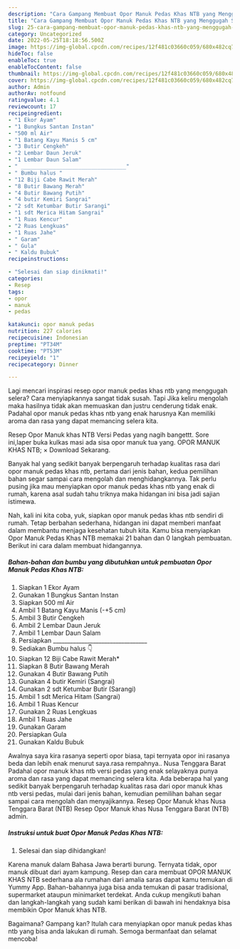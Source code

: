 ```yaml
---
description: "Cara Gampang Membuat Opor Manuk Pedas Khas NTB yang Menggugah Selera "
title: "Cara Gampang Membuat Opor Manuk Pedas Khas NTB yang Menggugah Selera "
slug: 25-cara-gampang-membuat-opor-manuk-pedas-khas-ntb-yang-menggugah-selera
category: Uncategorized
date: 2022-05-25T18:18:56.500Z
image: https://img-global.cpcdn.com/recipes/12f481c03660c059/680x482cq70/opor-manuk-pedas-khas-ntb-foto-resep-utama.jpg
hideToc: false
enableToc: true
enableTocContent: false
thumbnail: https://img-global.cpcdn.com/recipes/12f481c03660c059/680x482cq70/opor-manuk-pedas-khas-ntb-foto-resep-utama.jpg
cover: https://img-global.cpcdn.com/recipes/12f481c03660c059/680x482cq70/opor-manuk-pedas-khas-ntb-foto-resep-utama.jpg
author: Admin
authorAv: notfound
ratingvalue: 4.1
reviewcount: 17
recipeingredient:
- "1 Ekor Ayam"
- "1 Bungkus Santan Instan"
- "500 ml Air"
- "1 Batang Kayu Manis 5 cm"
- "3 Butir Cengkeh"
- "2 Lembar Daun Jeruk"
- "1 Lembar Daun Salam"
- " _________________________________"
- " Bumbu halus "
- "12 Biji Cabe Rawit Merah"
- "8 Butir Bawang Merah"
- "4 Butir Bawang Putih"
- "4 butir Kemiri Sangrai"
- "2 sdt Ketumbar Butir Sarangi"
- "1 sdt Merica Hitam Sangrai"
- "1 Ruas Kencur"
- "2 Ruas Lengkuas"
- "1 Ruas Jahe"
- " Garam"
- " Gula"
- " Kaldu Bubuk"
recipeinstructions:

- "Selesai dan siap dinikmati!"
categories:
- Resep
tags:
- opor
- manuk
- pedas

katakunci: opor manuk pedas 
nutrition: 227 calories
recipecuisine: Indonesian
preptime: "PT34M"
cooktime: "PT53M"
recipeyield: "1"
recipecategory: Dinner

---
```



Lagi mencari inspirasi resep opor manuk pedas khas ntb yang menggugah selera? Cara menyiapkannya sangat tidak susah. Tapi Jika keliru mengolah maka hasilnya tidak akan memuaskan dan justru cenderung tidak enak. Padahal opor manuk pedas khas ntb yang enak harusnya Kan memiliki aroma dan rasa yang dapat memancing selera kita.


Resep Opor Manuk khas NTB Versi Pedas yang nagih bangettt. Sore ini,laper buka kulkas masi ada sisa opor manuk tua yang. OPOR MANUK KHAS NTB; × Download Sekarang.

Banyak hal yang sedikit banyak berpengaruh terhadap kualitas rasa dari opor manuk pedas khas ntb, pertama dari jenis bahan, kedua pemilihan bahan segar sampai cara mengolah dan menghidangkannya. Tak perlu pusing jika mau menyiapkan opor manuk pedas khas ntb yang enak di rumah, karena asal sudah tahu triknya maka hidangan ini bisa jadi sajian istimewa.


Nah, kali ini kita coba, yuk, siapkan opor manuk pedas khas ntb sendiri di rumah. Tetap berbahan sederhana, hidangan ini dapat memberi manfaat dalam membantu menjaga kesehatan tubuh kita. Kamu bisa menyiapkan Opor Manuk Pedas Khas NTB memakai 21 bahan dan 0 langkah pembuatan. Berikut ini cara dalam membuat hidangannya.

<!--inarticleads1-->

##### Bahan-bahan dan bumbu yang dibutuhkan untuk pembuatan Opor Manuk Pedas Khas NTB:

1. Siapkan 1 Ekor Ayam
1. Gunakan 1 Bungkus Santan Instan
1. Siapkan 500 ml Air
1. Ambil 1 Batang Kayu Manis (-+5 cm)
1. Ambil 3 Butir Cengkeh
1. Ambil 2 Lembar Daun Jeruk
1. Ambil 1 Lembar Daun Salam
1. Persiapkan  _________________________________
1. Sediakan  Bumbu halus 👇
1. Siapkan 12 Biji Cabe Rawit Merah*
1. Siapkan 8 Butir Bawang Merah
1. Gunakan 4 Butir Bawang Putih
1. Gunakan 4 butir Kemiri (Sangrai)
1. Gunakan 2 sdt Ketumbar Butir (Sarangi)
1. Ambil 1 sdt Merica Hitam (Sangrai)
1. Ambil 1 Ruas Kencur
1. Gunakan 2 Ruas Lengkuas
1. Ambil 1 Ruas Jahe
1. Gunakan  Garam
1. Persiapkan  Gula
1. Gunakan  Kaldu Bubuk


Awalnya saya kira rasanya seperti opor biasa, tapi ternyata opor ini rasanya beda dan lebih enak menurut saya.rasa rempahnya.. Nusa Tenggara Barat Padahal opor manuk khas ntb versi pedas yang enak selayaknya punya aroma dan rasa yang dapat memancing selera kita. Ada beberapa hal yang sedikit banyak berpengaruh terhadap kualitas rasa dari opor manuk khas ntb versi pedas, mulai dari jenis bahan, kemudian pemilihan bahan segar sampai cara mengolah dan menyajikannya. Resep Opor Manuk khas Nusa Tenggara Barat (NTB) Resep Opor Manuk khas Nusa Tenggara Barat (NTB) admin. 

<!--inarticleads2-->

##### Instruksi untuk buat Opor Manuk Pedas Khas NTB:


1. Selesai dan siap dihidangkan!

Karena manuk dalam Bahasa Jawa berarti burung. Ternyata tidak, opor manuk dibuat dari ayam kampung. Resep dan cara membuat OPOR MANUK KHAS NTB sederhana ala rumahan dari amalia saras dapat kamu temukan di Yummy App. Bahan-bahannya juga bisa anda temukan di pasar tradisional, supermarket ataupun minimarket terdekat. Anda cukup mengikuti bahan dan langkah-langkah yang sudah kami berikan di bawah ini hendaknya bisa membikin Opor Manuk khas NTB. 

Bagaimana? Gampang kan? Itulah cara menyiapkan opor manuk pedas khas ntb yang bisa anda lakukan di rumah. Semoga bermanfaat dan selamat mencoba!
